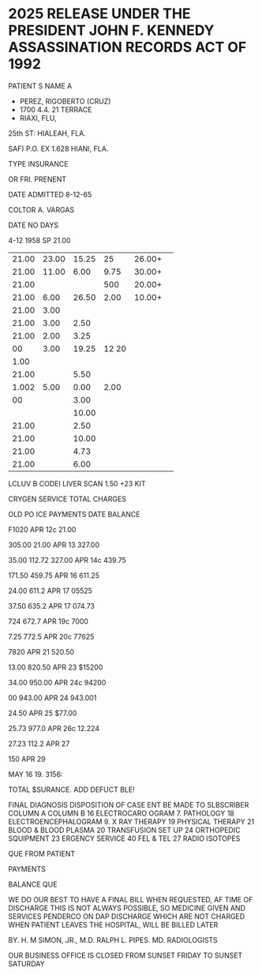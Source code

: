 # 2025 RELEASE UNDER THE PRESIDENT JOHN F. KENNEDY ASSASSINATION RECORDS ACT OF 1992

PATIENT S NAME A

*   PEREZ, RIGOBERTO (CRUZ)
*   1700 4.4. 21 TERRACE
*   RIAXI, FLU,

25th ST: HIALEAH, FLA.

SAF)
P.O. EX 1.628
HIANI, FLA.

TYPE INSURANCE

OR FRI. PRENENT

DATE ADMITTED 8-12-65

COLTOR A. VARGAS

DATE NO DAYS

4-12 1958 SP 21.00

|       |       |       |       |        |     |
| ----- | ----- | ----- | ----- | ------ | --- |
| 21.00 | 23.00 | 15.25 | 25    | 26.00+ |     |
| 21.00 | 11.00 | 6.00  | 9.75  | 30.00+ |     |
| 21.00 |       |       | 500   | 20.00+ |     |
| 21.00 | 6.00  | 26.50 | 2.00  | 10.00+ |     |
| 21.00 | 3.00  |       |       |        |     |
| 21.00 | 3.00  | 2.50  |       |        |     |
| 21.00 | 2.00  | 3.25  |       |        |     |
| 00    | 3.00  | 19.25 | 12 20 |        |     |
| 1.00  |       |       |       |        |     |
| 21.00 |       | 5.50  |       |        |     |
| 1.002 | 5.00  | 0.00  | 2.00  |        |     |
| 00    |       | 3.00  |       |        |     |
|       |       | 10.00 |       |        |     |
| 21.00 |       | 2.50  |       |        |     |
| 21.00 |       | 10.00 |       |        |     |
| 21.00 |       | 4.73  |       |        |     |
| 21.00 |       | 6.00  |       |        |     |

LCLUV B
CODEI
LIVER SCAN
1.50 +23 KIT

CRYGEN
SERVICE
TOTAL CHARGES

OLD PO ICE
PAYMENTS
DATE
BALANCE

F1020
APR 12c
21.00

305.00
21.00 APR 13
327.00

35.00
112.72
327.00 APR 14c
439.75

171.50
459.75 APR 16
611.25

24.00
611.2 APR 17
05525

37.50
635.2 APR 17
074.73

724
672.7 APR 19c
7000

7.25
772.5 APR 20c
77625

7820 APR 21
520.50

13.00
820.50 APR 23
$15200

34.00
950.00 APR 24c
94200

00
943.00 APR 24
943.001

24.50
APR 25
$77.00

25.73
977.0 APR 26c
12.224

27.23
112.2 APR 27

150 APR 29

MAY 16 19.
3156:

TOTAL
$SURANCE.
ADD DEFUCT BLE!

FINAL DIAGNOSIS
DISPOSITION OF CASE
ENT BE MADE TO SLBSCRIBER
COLUMN A
COLUMN B
16 ELECTROCARO OGRAM
7. PATHOLOGY
18 ELECTROENCEPHALOGRAM
9. X RAY THERAPY
19 PHYSICAL THERAPY
21 BLOOD & BLOOD PLASMA
20 TRANSFUSION SET UP
24 ORTHOPEDIC SQUIPMENT
23 ERGENCY SERVICE
40 FEL & TEL
27 RADIO ISOTOPES

QUE FROM PATIENT

PAYMENTS

BALANCE QUE

WE DO OUR BEST TO
HAVE A FINAL BILL WHEN
REQUESTED, AF TIME OF
DISCHARGE THIS IS NOT
ALWAYS POSSIBLE, SO
MEDICINE GIVEN AND
SERVICES PENDERCO ON
DAP DISCHARGE
WHICH ARE NOT
CHARGED WHEN PATIENT
LEAVES THE HOSPITAL,
WILL BE BILLED LATER

BY. H. M SIMON, JR., M.D.
RALPH L. PIPES. MD.
RADIOLOGISTS

OUR BUSINESS OFFICE
IS CLOSED FROM
SUNSET FRIDAY TO SUNSET SATURDAY
